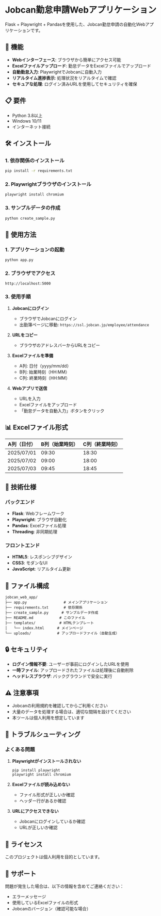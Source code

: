# Jobcan勤怠申請Webアプリケーション

Flask + Playwright + Pandasを使用した、Jobcan勤怠申請の自動化Webアプリケーションです。

## 🚀 機能

- **Webインターフェース**: ブラウザから簡単にアクセス可能
- **Excelファイルアップロード**: 勤怠データをExcelファイルでアップロード
- **自動勤怠入力**: PlaywrightでJobcanに自動入力
- **リアルタイム進捗表示**: 処理状況をリアルタイムで確認
- **セキュアな処理**: ログイン済みURLを使用してセキュリティを確保

## 📋 要件

- Python 3.8以上
- Windows 10/11
- インターネット接続

## 🛠️ インストール

### 1. 依存関係のインストール

```bash
pip install -r requirements.txt
```

### 2. Playwrightブラウザのインストール

```bash
playwright install chromium
```

### 3. サンプルデータの作成

```bash
python create_sample.py
```

## 🚀 使用方法

### 1. アプリケーションの起動

```bash
python app.py
```

### 2. ブラウザでアクセス

```
http://localhost:5000
```

### 3. 使用手順

1. **Jobcanにログイン**
   - ブラウザでJobcanにログイン
   - 出勤簿ページに移動: `https://ssl.jobcan.jp/employee/attendance`

2. **URLをコピー**
   - ブラウザのアドレスバーからURLをコピー

3. **Excelファイルを準備**
   - A列: 日付（yyyy/mm/dd）
   - B列: 始業時刻（HH:MM）
   - C列: 終業時刻（HH:MM）

4. **Webアプリで送信**
   - URLを入力
   - Excelファイルをアップロード
   - 「勤怠データを自動入力」ボタンをクリック

## 📊 Excelファイル形式

| A列（日付） | B列（始業時刻） | C列（終業時刻） |
|------------|----------------|----------------|
| 2025/07/01 | 09:30          | 18:30          |
| 2025/07/02 | 09:00          | 18:00          |
| 2025/07/03 | 09:45          | 18:45          |

## 🔧 技術仕様

### バックエンド
- **Flask**: Webフレームワーク
- **Playwright**: ブラウザ自動化
- **Pandas**: Excelファイル処理
- **Threading**: 非同期処理

### フロントエンド
- **HTML5**: レスポンシブデザイン
- **CSS3**: モダンなUI
- **JavaScript**: リアルタイム更新

## 📁 ファイル構成

```
jobcan_web_app/
├── app.py                 # メインアプリケーション
├── requirements.txt       # 依存関係
├── create_sample.py      # サンプルデータ作成
├── README.md            # このファイル
├── templates/           # HTMLテンプレート
│   └── index.html      # メインページ
└── uploads/            # アップロードファイル（自動生成）
```

## 🔒 セキュリティ

- **ログイン情報不要**: ユーザーが事前にログインしたURLを使用
- **一時ファイル**: アップロードされたファイルは処理後に自動削除
- **ヘッドレスブラウザ**: バックグラウンドで安全に実行

## ⚠️ 注意事項

- Jobcanの利用規約を確認してからご利用ください
- 大量のデータを処理する場合は、適切な間隔を設けてください
- 本ツールは個人利用を想定しています

## 🐛 トラブルシューティング

### よくある問題

1. **Playwrightがインストールされない**
   ```bash
   pip install playwright
   playwright install chromium
   ```

2. **Excelファイルが読み込めない**
   - ファイル形式が正しいか確認
   - ヘッダー行があるか確認

3. **URLにアクセスできない**
   - Jobcanにログインしているか確認
   - URLが正しいか確認

## 📝 ライセンス

このプロジェクトは個人利用を目的としています。

## 🤝 サポート

問題が発生した場合は、以下の情報を含めてご連絡ください：
- エラーメッセージ
- 使用しているExcelファイルの形式
- Jobcanのバージョン（確認可能な場合） 
